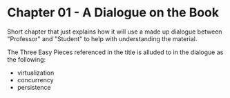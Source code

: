 # Chapter 01 - A Dialogue on the Book

Short chapter that just explains how it will use a made up dialogue between "Professor" and "Student" to help with understanding the material.

The Three Easy Pieces referenced in the title is alluded to in the dialogue as the following:
- virtualization
- concurrency
- persistence
